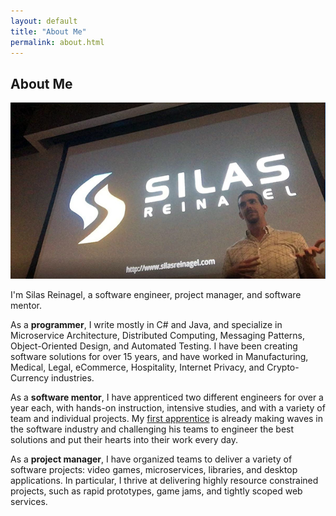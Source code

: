 ```yaml
---
layout: default
title: "About Me"
permalink: about.html
---
```


<div class="about post">
  <h2 class="post-title center">About Me</h2>  
  <div class="container py1 mb1"><div><img class="post-featured-img" src="/images/silas-live-presentation.jpg"></div></div>

  <p>I'm Silas Reinagel, a software engineer, project manager, and software mentor.</p>

  <p>As a <b>programmer</b>, I write mostly in C# and Java, and specialize in Microservice Architecture, Distributed Computing, Messaging Patterns, Object-Oriented Design, and Automated Testing. I have been creating software solutions for over 15 years, and have worked in Manufacturing, Medical, Legal, eCommerce, Hospitality, Internet Privacy, and Crypto-Currency industries. </p>

  <p>As a <b>software mentor</b>, I have apprenticed two different engineers for over a year each, with hands-on instruction, intensive studies, and with a variety of team and individual projects. My <a href="https://www.linkedin.com/in/noah-reinagel-6577a2114/">first apprentice</a> is already making waves in the software industry and challenging his teams to engineer the best solutions and put their hearts into their work every day. </p>

  <p>As a <b>project manager</b>, I have organized teams to deliver a variety of software projects: video games, microservices, libraries, and desktop applications. In particular, I thrive at delivering highly resource constrained projects, such as rapid prototypes, game jams, and tightly scoped web services.</p>
</div>
